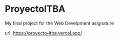 # ProyectoITBA
 My final project for the Web Develpment asignature
 
 url: https://proyecto-itba.vercel.app/
